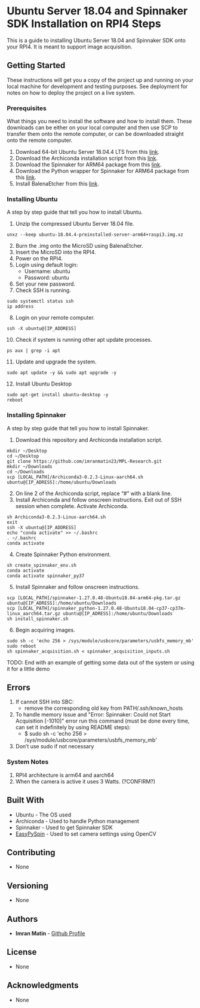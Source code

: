 # Ubuntu Server 18.04 and Spinnaker SDK Installation on RPI4 Steps

This is a guide to installing Ubuntu Server 18.04 and Spinnaker SDK onto your RPI4. It is meant to support
image acquisition.

## Getting Started

These instructions will get you a copy of the project up and running on your local machine for development and testing purposes. See deployment for notes on how to deploy the project on a live system.

### Prerequisites

What things you need to install the software and how to install them. These downloads can be either on your local computer
and then use SCP to transfer them onto the remote computer, or can be downloaded straight onto the remote computer.

1. Download 64-bit Ubuntu Server 18.04.4 LTS from this [link](https://ubuntu.com/download/raspberry-pi/thank-you?version=18.04.4&architecture=arm64+raspi3).
2. Download the Archiconda installation script from this [link](https://github.com/Archiconda/build-tools/releases).
3. Download the Spinnaker for ARM64 package from this [link](https://flir.app.boxcn.net/v/SpinnakerSDK/file/546291925389).
4. Download the Python wrapper for Spinnaker for ARM64 package from this [link](https://flir.app.boxcn.net/v/SpinnakerSDK/file/546280393001).
5. Install BalenaEtcher from this [link](https://www.balena.io/etcher/).


### Installing Ubuntu

A step by step guide that tell you how to install Ubuntu.

1. Unzip the compressed Ubuntu Server 18.04 file.
```
unxz --keep ubuntu-18.04.4-preinstalled-server-arm64+raspi3.img.xz
```
2. Burn the .img onto the MicroSD using BalenaEtcher.
3. Insert the MicroSD into the RPI4.
4. Power on the RPI4.
5. Login using default login:
    - Username: ubuntu
    - Password: ubuntu
6. Set your new password.
7. Check SSH is running.
```
sudo systemctl status ssh
ip address
```
8. Login on your remote computer.
```
ssh -X ubuntu@[IP_ADDRESS]
```
10. Check if system is running other apt update processes.
```
ps aux | grep -i apt
```
11. Update and upgrade the system.
```
sudo apt update -y && sudo apt upgrade -y
```
12. Install Ubuntu Desktop
```
sudo apt-get install ubuntu-desktop -y
reboot
```


### Installing Spinnaker

A step by step guide that tell you how to install Spinnaker.

1. Download this repository and Archiconda installation script.
```
mkdir ~/Desktop
cd ~/Desktop
git clone https://github.com/imranmatin23/MPL-Research.git
mkdir ~/Downloads
cd ~/Downloads
scp [LOCAL_PATH]/Archiconda3-0.2.3-Linux-aarch64.sh ubuntu@[IP_ADRESS]:/home/ubuntu/Downloads 
```
2. On line 2 of the Archiconda script, replace “#” with a blank line.
3. Install Archiconda and follow onscreen instructions. Exit out of SSH session when complete. Activate Archiconda.
```
sh Archiconda3-0.2.3-Linux-aarch64.sh
exit
ssh -X ubuntu@[IP_ADDRESS]
echo "conda activate" >> ~/.bashrc
. ~/.bashrc
conda activate
```
4. Create Spinnaker Python environment.
```
sh create_spinnaker_env.sh
conda activate
conda activate spinnaker_py37
```
5. Install Spinnaker and follow onscreen instructions.
```
scp [LOCAL_PATH]/spinnaker-1.27.0.48-Ubuntu18.04-arm64-pkg.tar.gz ubuntu@[IP_ADRESS]:/home/ubuntu/Downloads
scp [LOCAL_PATH]/spinnaker_python-1.27.0.48-Ubuntu18.04-cp37-cp37m-linux_aarch64.tar.gz ubuntu@[IP_ADRESS]:/home/ubuntu/Downloads
sh install_spinnaker.sh
```
6. Begin acquiring images.
```
sudo sh -c 'echo 256 > /sys/module/usbcore/parameters/usbfs_memory_mb'
sudo reboot
sh spinnaker_acquisition.sh < spinnaker_acquisition_inputs.sh
```


TODO:
End with an example of getting some data out of the system or using it for a little demo

## Errors

1. If cannot SSH into SBC:
    - remove the corresponding old key from PATH/.ssh/known_hosts
2. To handle memory issue and "Error: Spinnaker: Could not Start Acquisition [-1010]" error run this command (must be done every time, can set it indefinitely by using README steps):
    - $ sudo sh -c 'echo 256 > /sys/module/usbcore/parameters/usbfs_memory_mb'
3. Don’t use sudo if not necessary

### System Notes

1. RPI4 architecture is arm64 and aarch64
2. When the camera is active it uses 3 Watts. (?CONFIRM?)

## Built With

* Ubuntu - The OS used
* Archiconda - Used to handle Python management
* Spinnaker - Used to get Spinnaker SDK
* [EasyPySpin](https://github.com/elerac/EasyPySpin) - Used to set camera settings using OpenCV

## Contributing

* None

## Versioning

* None

## Authors

* **Imran Matin** - [Github Profile](https://github.com/imranmatin23)

## License

* None

## Acknowledgments

* None

